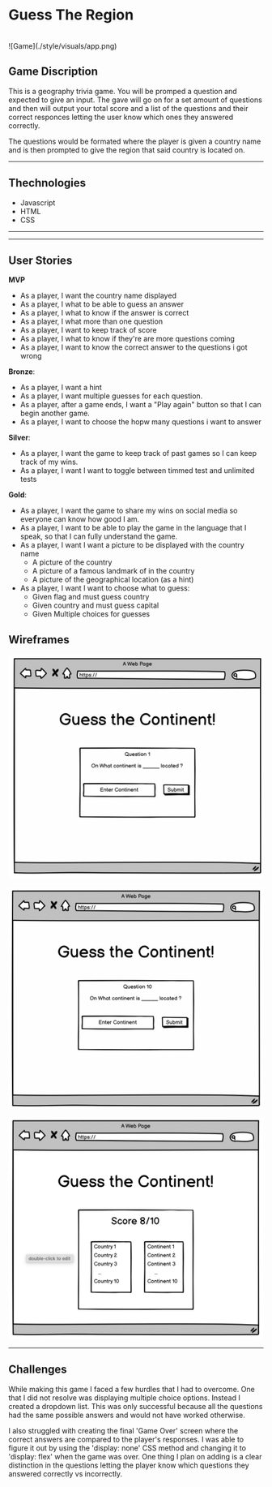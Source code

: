 # Guess The Region
<br>
![Game](./style/visuals/app.png)

## Game Discription

This is a geography trivia game. You will be promped a question and expected to give an input. The gave will go on for a set amount of questions and then will output your total score and a list of the questions and their correct responces letting the user know which ones they answered correctly.

The questions would be formated where the player is given a country name and is then prompted to give the region that said country is located on.

---
## Thechnologies

- Javascript
- HTML
- CSS

---

---
## User Stories

**MVP**

- As a player, I want the country name displayed 
- As a player, I what to be able to guess an answer
- As a player, I what to know if the answer is correct
- As a player, I what more than one question
- As a player, I want to keep track of score
- As a player, I what to know if they're are more questions coming
- As a player, I want to know the correct answer to the questions i got wrong


**Bronze**:

- As a player, I want a hint
- As a player, I want multiple guesses for each question.
- As a player, after a game ends, I want a "Play again" button so that I can begin another game.
- As a player, I want to choose the hopw many questions i want to answer


**Silver**:

- As a player, I want the game to keep track of past games so I can keep track of my wins.
- As a player, I want I want to toggle between timmed test and unlimited tests


**Gold**:

- As a player, I want the game to share my wins on social media so everyone can know how good I am.
- As a player, I want to be able to play the game in the language that I speak, so that I can fully understand the game.
- As a player, I want I want a picture to be displayed with the country name
    - A picture of the country
    - A picture of a famous landmark of in the country
    - A picture of the geographical location (as a hint)
- As a player, I want I want to choose what to guess:
    - Given flag and must guess country
    - Given country and must guess capital
    - Given Multiple choices for guesses 

## Wireframes

![Main Page](./style/visuals/page1.png)

![In Game](./style/visuals/page2.png)

![Game Over](./style/visuals/page3.png)

---
## Challenges

While making this game I faced a few hurdles that I had to overcome. One that I did not resolve was displaying multiple choice options. Instead I created a dropdown list. This was only successful because all the questions had the same possible answers and would not have worked otherwise. 

I also struggled with creating the final 'Game Over' screen where the correct answers are compared to the player's responses. I was able to figure it out by using the 'display: none' CSS method and changing it to 'display: flex' when the game was over. One thing I plan on adding is a clear distinction in the questions letting the player know which questions they answered correctly vs incorrectly.
